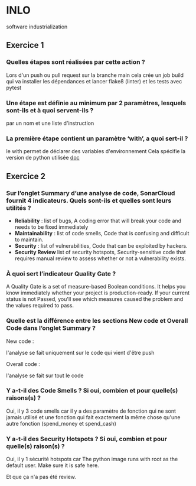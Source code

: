 # INLO

software industrialization

## Exercice 1

### Quelles étapes sont réalisées par cette action ?

Lors d'un push ou pull request sur la branche main cela crée un job build qui va installer les dépendances et lancer flake8 (linter) et les tests avec pytest

### Une étape est définie au minimum par 2 paramètres, lesquels sont-ils et à quoi servent-ils ?

par un nom et une liste d'instruction

### La première étape contient un paramètre ‘with’, a quoi sert-il ?

le with permet de déclarer des variables d'environnement
Cela spécifie la version de python utilisée
[doc](https://docs.github.com/en/actions/using-workflows/workflow-syntax-for-github-actions#jobsjob_idstepswith)

## Exercice 2

### Sur l’onglet Summary d’une analyse de code, SonarCloud fournit 4 indicateurs. Quels sont-ils et quelles sont leurs utilités ?

* **Reliability** : list of bugs, A coding error that will break your code and needs to be fixed immediately
* **Maintainability** : list of code smells, Code that is confusing and difficult to maintain.
* **Security** : list of vulnerabilities, Code that can be exploited by hackers.
* **Security Review** list of security hotspots, Security-sensitive code that requires manual review to assess whether or not a vulnerability exists.

### À quoi sert l’indicateur Quality Gate ?

A Quality Gate is a set of measure-based Boolean conditions. It helps you know immediately whether your project is production-ready. If your current status is not Passed, you'll see which measures caused the problem and the values required to pass.

### Quelle est la différence entre les sections New code et Overall Code dans l’onglet Summary ?

New code :

l'analyse se fait uniquement sur le code qui vient d'être push

Overall code :

l'analyse se fait sur tout le code

### Y a-t-il des Code Smells ? Si oui, combien et pour quelle(s) raisons(s) ?

Oui, il y 3 code smells car il y a des paramètre de fonction qui ne sont jamais utilisé et une fonction qui fait exactement la même chose qu'une autre fonction (spend_money et spend_cash)

### Y a-t-il des Security Hotspots ? Si oui, combien et pour quelle(s) raison(s) ?

Oui, il y 1 sécurité hotspots car The python image runs with root as the default user. Make sure it is safe here.

Et que ça n'a pas été review.